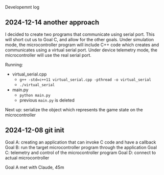 Developemnt log

## 2024-12-14 another approach
I decided to create two programs that communicate using serial port.
This will short cut us to Goal C, and allow for the other goals.
Under simulation mode, the microcontroller program will include 
C++ code which creates and communicates using a virtual serial port.
Under device telemetry mode, the microcontroller will use the real serial port.

Running:
- virtual_serial.cpp
  - `g++ -std=c++11 virtual_serial.cpp -pthread -o virtual_serial`
  - `./virtual_serial`
- main.py
  - `python main.py`
  - previous `main.py` is deleted

Next up: serialize the object which represents the game state on the microcontroller



## 2024-12-08 git init
Goal A: creating an application that can invoke C code and have a callback
Goal B: run the target microcontroller program through the application
Goal C: telemetry and control of the microcontroller program
Goal D: connect to actual microcontroller

Goal A met with Claude, 45m

